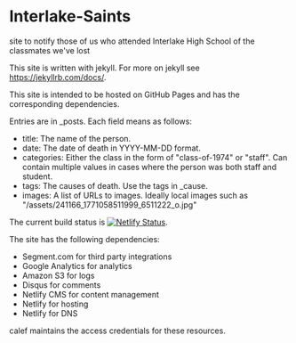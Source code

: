 # Interlake-Saints
site to notify those of us who attended Interlake High School of the classmates we've lost

This site is written with jekyll. For more on jekyll see https://jekyllrb.com/docs/.

This site is intended to be hosted on GitHub Pages and has the corresponding dependencies.

Entries are in _posts.  Each field means as follows:

* title: The name of the person.
* date: The date of death in YYYY-MM-DD format.
* categories: Either the class in the form of "class-of-1974" or "staff". Can contain multiple values in cases where the person was both staff and student.
* tags: The causes of death.  Use the tags in _cause.
* images: A list of URLs to images.  Ideally local images such as "/assets/241166_1771058511999_6511222_o.jpg"

The current build status is [![Netlify Status](https://api.netlify.com/api/v1/badges/99da697e-e799-4653-860a-835d4e2dbacb/deploy-status)](https://app.netlify.com/sites/nostalgic-mestorf-f3c08f/deploys).

The site has the following dependencies:
* Segment.com for third party integrations
* Google Analytics for analytics
* Amazon S3 for logs
* Disqus for comments
* Netlify CMS for content management
* Netlify for hosting
* Netlify for DNS

calef maintains the access credentials for these resources.
